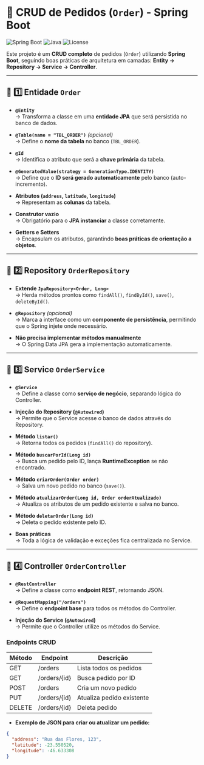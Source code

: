 # 🛒 CRUD de Pedidos (`Order`) - Spring Boot

![Spring Boot](https://img.shields.io/badge/Spring%20Boot-v3.2.0-green?logo=springboot)
![Java](https://img.shields.io/badge/Java-17-orange?logo=java)
![License](https://img.shields.io/badge/License-MIT-blue)

Este projeto é um **CRUD completo** de pedidos (`Order`) utilizando **Spring Boot**, seguindo boas práticas de arquitetura em camadas: **Entity → Repository → Service → Controller**.

---

## 📌 1️⃣ Entidade `Order`

- **`@Entity`**  
  → Transforma a classe em uma **entidade JPA** que será persistida no banco de dados.

- **`@Table(name = "TBL_ORDER")`** *(opcional)*  
  → Define o **nome da tabela** no banco (`TBL_ORDER`).

- **`@Id`**  
  → Identifica o atributo que será a **chave primária** da tabela.

- **`@GeneratedValue(strategy = GenerationType.IDENTITY)`**  
  → Define que o **ID será gerado automaticamente** pelo banco (auto-incremento).

- **Atributos (`address`, `latitude`, `longitude`)**  
  → Representam as **colunas** da tabela.

- **Construtor vazio**  
  → Obrigatório para o **JPA instanciar** a classe corretamente.

- **Getters e Setters**  
  → Encapsulam os atributos, garantindo **boas práticas de orientação a objetos**.

---

## 📌 2️⃣ Repository `OrderRepository`

- **Extende `JpaRepository<Order, Long>`**  
  → Herda métodos prontos como `findAll()`, `findById()`, `save()`, `deleteById()`.

- **`@Repository`** *(opcional)*  
  → Marca a interface como um **componente de persistência**, permitindo que o Spring injete onde necessário.

- **Não precisa implementar métodos manualmente**  
  → O Spring Data JPA gera a implementação automaticamente.

---

## 📌 3️⃣ Service `OrderService`

- **`@Service`**  
  → Define a classe como **serviço de negócio**, separando lógica do Controller.

- **Injeção do Repository (`@Autowired`)**  
  → Permite que o Service acesse o banco de dados através do Repository.

- **Método `listar()`**  
  → Retorna todos os pedidos (`findAll()` do repository).

- **Método `buscarPorId(Long id)`**  
  → Busca um pedido pelo ID, lança **RuntimeException** se não encontrado.

- **Método `criarOrder(Order order)`**  
  → Salva um novo pedido no banco (`save()`).

- **Método `atualizarOrder(Long id, Order orderAtualizado)`**  
  → Atualiza os atributos de um pedido existente e salva no banco.

- **Método `deletarOrder(Long id)`**  
  → Deleta o pedido existente pelo ID.

- **Boas práticas**  
  → Toda a lógica de validação e exceções fica centralizada no Service.

---

## 📌 4️⃣ Controller `OrderController`

- **`@RestController`**  
  → Define a classe como **endpoint REST**, retornando JSON.

- **`@RequestMapping("/orders")`**  
  → Define o **endpoint base** para todos os métodos do Controller.

- **Injeção do Service (`@Autowired`)**  
  → Permite que o Controller utilize os métodos do Service.

### Endpoints CRUD

| Método | Endpoint           | Descrição                 |
|--------|------------------|---------------------------|
| GET    | /orders           | Lista todos os pedidos    |
| GET    | /orders/{id}      | Busca pedido por ID       |
| POST   | /orders           | Cria um novo pedido       |
| PUT    | /orders/{id}      | Atualiza pedido existente |
| DELETE | /orders/{id}      | Deleta pedido             |

- **Exemplo de JSON para criar ou atualizar um pedido:**

```json
{
  "address": "Rua das Flores, 123",
  "latitude": -23.550520,
  "longitude": -46.633308
}
